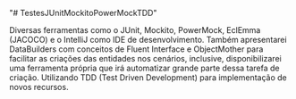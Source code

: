"# TestesJUnitMockitoPowerMockTDD" 

Diversas ferramentas como o JUnit, Mockito, PowerMock, EclEmma (JACOCO) e o IntelliJ como IDE de desenvolvimento.
Também apresentarei DataBuilders com conceitos de Fluent Interface e ObjectMother para facilitar as criações das entidades nos cenários,
inclusive, disponibilizarei uma ferramenta própria que irá automatizar grande parte dessa tarefa de criação. 
Utilizando TDD (Test Driven Development) para implementação de novos recursos.
